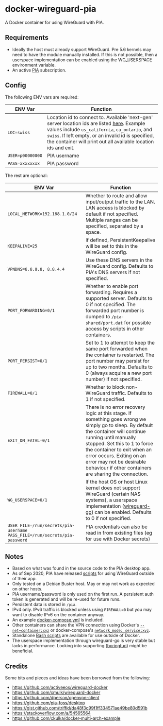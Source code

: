 # docker-wireguard-pia

A Docker container for using WireGuard with PIA.

## Requirements
* Ideally the host must already support WireGuard. Pre 5.6 kernels may need to have the module manually installed. If this is not possible, then a userspace implementation can be enabled using the WG_USERSPACE environment variable.
* An active [PIA](https://www.privateinternetaccess.com) subscription.

## Config
The following ENV vars are required:

| ENV Var | Function |
|-------|------|
|```LOC=swiss```|Location id to connect to. Available 'next-gen' server location ids are listed [here](https://serverlist.piaservers.net/vpninfo/servers/new). Example values include ```us_california```, ```ca_ontario```, and ```swiss```. If left empty, or an invalid id is specified, the container will print out all available location ids and exit.
|```USER=p00000000```|PIA username
|```PASS=xxxxxxxx```|PIA password

The rest are optional:

| ENV Var | Function |
|-------|------|
|```LOCAL_NETWORK=192.168.1.0/24```|Whether to route and allow input/output traffic to the LAN. LAN access is blocked by default if not specified. Multiple ranges can be specified, separated by a space.
|```KEEPALIVE=25```|If defined, PersistentKeepalive will be set to this in the WireGuard config.
|```VPNDNS=8.8.8.8, 8.8.4.4```|Use these DNS servers in the WireGuard config. Defaults to PIA's DNS servers if not specified.
|```PORT_FORWARDING=0/1```|Whether to enable port forwarding. Requires a supported server. Defaults to 0 if not specified. The forwarded port number is dumped to ```/pia-shared/port.dat``` for possible access by scripts in other containers.
|```PORT_PERSIST=0/1```|Set to 1 to attempt to keep the same port forwarded when the container is restarted. The port number may persist for up to two months. Defaults to 0 (always acquire a new port number) if not specified.
|```FIREWALL=0/1```|Whether to block non-WireGuard traffic. Defaults to 1 if not specified.
|```EXIT_ON_FATAL=0/1```|There is no error recovery logic at this stage. If something goes wrong we simply go to sleep. By default the container will continue running until manually stopped. Set this to 1 to force the container to exit when an error occurs. Exiting on an error may not be desirable behaviour if other containers are sharing the connection.
|```WG_USERSPACE=0/1```|If the host OS or host Linux kernel does not support WireGuard (certain NAS systems), a userspace implementation ([wireguard-go](https://git.zx2c4.com/wireguard-go/about/)) can be enabled. Defaults to 0 if not specified.
|```USER_FILE=/run/secrets/pia-username``` ```PASS_FILE=/run/secrets/pia-password```|PIA credentials can also be read in from existing files (eg for use with Docker secrets)


## Notes
* Based on what was found in the source code to the PIA desktop app.
* As of Sep 2020, PIA have released [scripts](https://github.com/pia-foss/manual-connections) for using WireGuard outside of their app.
* Only tested on a Debian Buster host. May or may not work as expected on other hosts.
* PIA username/password is only used on the first run. A persistent auth token is generated and will be re-used for future runs.
* Persistent data is stored in ```/pia```.
* IPv4 only. IPv6 traffic is blocked unless using ```FIREWALL=0``` but you may want to disable IPv6 on the container anyway.
* An example [docker-compose.yml](https://github.com/thrnz/docker-wireguard-pia/blob/master/docker-compose.yml) is included.
* Other containers can share the VPN connection using Docker's [```--net=container:xyz```](https://docs.docker.com/engine/reference/run/#network-settings) or docker-compose's [```network_mode: service:xyz```](https://docs.docker.com/compose/compose-file/#network_mode).
* Standalone [Bash scripts](https://github.com/thrnz/docker-wireguard-pia/tree/master/extra) are available for use outside of Docker.
* The userspace implementation through wireguard-go is very stable but lacks in performance. Looking into supporting ([boringtun](https://github.com/cloudflare/boringtun)) might be beneficial.

## Credits
Some bits and pieces and ideas have been borrowed from the following:
* https://github.com/activeeos/wireguard-docker
* https://github.com/cmulk/wireguard-docker
* https://github.com/dperson/openvpn-client
* https://github.com/pia-foss/desktop
* https://gist.github.com/triffid/da48f3c99f1ff334571ae49be80d591b
* https://stackoverflow.com/a/54595564
* https://github.com/ckulka/docker-multi-arch-example
